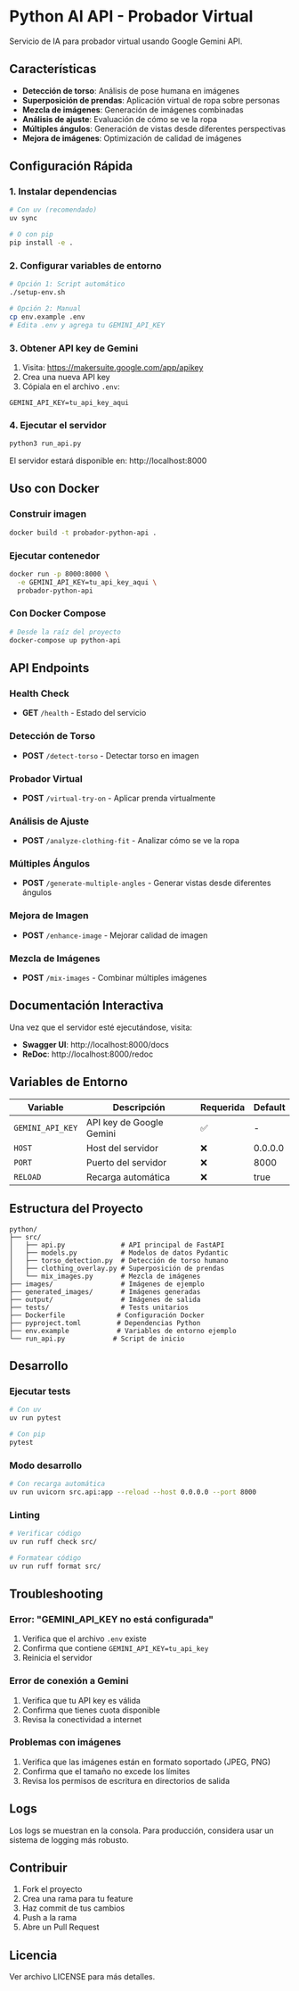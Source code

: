 # Python AI API - Probador Virtual

Servicio de IA para probador virtual usando Google Gemini API.

## Características

- **Detección de torso**: Análisis de pose humana en imágenes
- **Superposición de prendas**: Aplicación virtual de ropa sobre personas
- **Mezcla de imágenes**: Generación de imágenes combinadas
- **Análisis de ajuste**: Evaluación de cómo se ve la ropa
- **Múltiples ángulos**: Generación de vistas desde diferentes perspectivas
- **Mejora de imágenes**: Optimización de calidad de imágenes

## Configuración Rápida

### 1. Instalar dependencias

```bash
# Con uv (recomendado)
uv sync

# O con pip
pip install -e .
```

### 2. Configurar variables de entorno

```bash
# Opción 1: Script automático
./setup-env.sh

# Opción 2: Manual
cp env.example .env
# Edita .env y agrega tu GEMINI_API_KEY
```

### 3. Obtener API key de Gemini

1. Visita: https://makersuite.google.com/app/apikey
2. Crea una nueva API key
3. Cópiala en el archivo `.env`:

```env
GEMINI_API_KEY=tu_api_key_aqui
```

### 4. Ejecutar el servidor

```bash
python3 run_api.py
```

El servidor estará disponible en: http://localhost:8000

## Uso con Docker

### Construir imagen

```bash
docker build -t probador-python-api .
```

### Ejecutar contenedor

```bash
docker run -p 8000:8000 \
  -e GEMINI_API_KEY=tu_api_key_aqui \
  probador-python-api
```

### Con Docker Compose

```bash
# Desde la raíz del proyecto
docker-compose up python-api
```

## API Endpoints

### Health Check
- **GET** `/health` - Estado del servicio

### Detección de Torso
- **POST** `/detect-torso` - Detectar torso en imagen

### Probador Virtual
- **POST** `/virtual-try-on` - Aplicar prenda virtualmente

### Análisis de Ajuste
- **POST** `/analyze-clothing-fit` - Analizar cómo se ve la ropa

### Múltiples Ángulos
- **POST** `/generate-multiple-angles` - Generar vistas desde diferentes ángulos

### Mejora de Imagen
- **POST** `/enhance-image` - Mejorar calidad de imagen

### Mezcla de Imágenes
- **POST** `/mix-images` - Combinar múltiples imágenes

## Documentación Interactiva

Una vez que el servidor esté ejecutándose, visita:
- **Swagger UI**: http://localhost:8000/docs
- **ReDoc**: http://localhost:8000/redoc

## Variables de Entorno

| Variable | Descripción | Requerida | Default |
|----------|-------------|-----------|---------|
| `GEMINI_API_KEY` | API key de Google Gemini | ✅ | - |
| `HOST` | Host del servidor | ❌ | 0.0.0.0 |
| `PORT` | Puerto del servidor | ❌ | 8000 |
| `RELOAD` | Recarga automática | ❌ | true |

## Estructura del Proyecto

```
python/
├── src/
│   ├── api.py              # API principal de FastAPI
│   ├── models.py           # Modelos de datos Pydantic
│   ├── torso_detection.py  # Detección de torso humano
│   ├── clothing_overlay.py # Superposición de prendas
│   └── mix_images.py       # Mezcla de imágenes
├── images/                 # Imágenes de ejemplo
├── generated_images/       # Imágenes generadas
├── output/                 # Imágenes de salida
├── tests/                  # Tests unitarios
├── Dockerfile             # Configuración Docker
├── pyproject.toml         # Dependencias Python
├── env.example            # Variables de entorno ejemplo
└── run_api.py            # Script de inicio
```

## Desarrollo

### Ejecutar tests

```bash
# Con uv
uv run pytest

# Con pip
pytest
```

### Modo desarrollo

```bash
# Con recarga automática
uv run uvicorn src.api:app --reload --host 0.0.0.0 --port 8000
```

### Linting

```bash
# Verificar código
uv run ruff check src/

# Formatear código
uv run ruff format src/
```

## Troubleshooting

### Error: "GEMINI_API_KEY no está configurada"

1. Verifica que el archivo `.env` existe
2. Confirma que contiene `GEMINI_API_KEY=tu_api_key`
3. Reinicia el servidor

### Error de conexión a Gemini

1. Verifica que tu API key es válida
2. Confirma que tienes cuota disponible
3. Revisa la conectividad a internet

### Problemas con imágenes

1. Verifica que las imágenes están en formato soportado (JPEG, PNG)
2. Confirma que el tamaño no excede los límites
3. Revisa los permisos de escritura en directorios de salida

## Logs

Los logs se muestran en la consola. Para producción, considera usar un sistema de logging más robusto.

## Contribuir

1. Fork el proyecto
2. Crea una rama para tu feature
3. Haz commit de tus cambios
4. Push a la rama
5. Abre un Pull Request

## Licencia

Ver archivo LICENSE para más detalles.